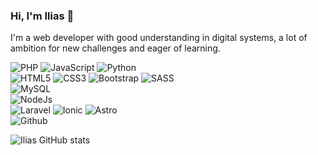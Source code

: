 ### Hi, I'm Ilias 👋
I'm a web developer with good understanding in digital systems, a lot of ambition for new challenges and eager of learning.


<!-- <p align="center"> 
  Visitor count<br>
  <img src="https://profile-counter.glitch.me/IliasVilux/count.svg" />
</p> -->

![PHP](https://img.shields.io/badge/PHP-260000?style=for-the-badge&logo=php&logoColor=white)
![JavaScript](https://img.shields.io/badge/JavaScript-260000?style=for-the-badge&logo=javascript&logoColor=white)
![Python](https://img.shields.io/badge/Python-260000?style=for-the-badge&logo=python&logoColor=white)
<br>
![HTML5](https://img.shields.io/badge/HTML5-260000?style=for-the-badge&logo=html5&logoColor=white)
![CSS3](https://img.shields.io/badge/CSS3-260000?style=for-the-badge&logo=css3&logoColor=white)
![Bootstrap](https://img.shields.io/badge/Bootstrap-260000?style=for-the-badge&logo=bootstrap&logoColor=white)
![SASS](https://img.shields.io/badge/Sass-260000?style=for-the-badge&logo=sass&logoColor=white)
<br>
![MySQL](https://img.shields.io/badge/MySQL-260000?style=for-the-badge&logo=mysql&logoColor=white)
<br>
![NodeJs](https://img.shields.io/badge/Node.js-260000?style=for-the-badge&logo=nodedotjs&logoColor=white)
<br>
![Laravel](https://img.shields.io/badge/Laravel-260000?style=for-the-badge&logo=laravel&logoColor=white)
![Ionic](https://img.shields.io/badge/Ionic-260000?style=for-the-badge&logo=ionic&logoColor=white)
![Astro](https://img.shields.io/badge/Astro-260000?style=for-the-badge&logo=astro&logoColor=white)
<br>
![Github](https://img.shields.io/badge/Github-260000?style=for-the-badge&logo=github&logoColor=white)

![Ilias GitHub stats](https://github-readme-stats.vercel.app/api?username=IliasVilux&show_icons=true&theme=maroongold )
